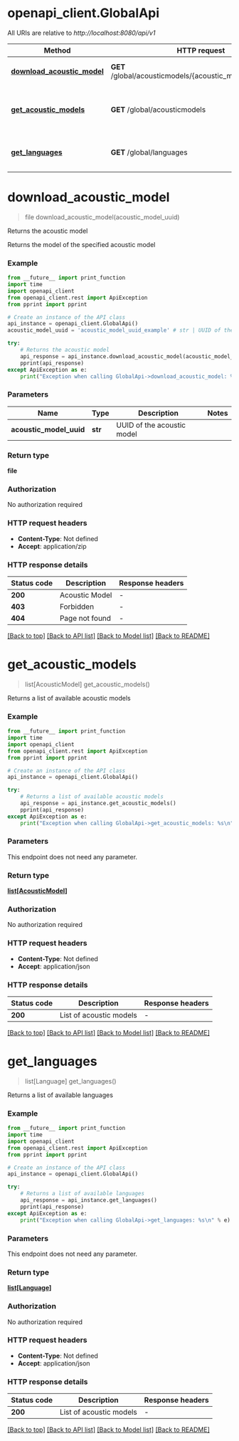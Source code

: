 # openapi_client.GlobalApi

All URIs are relative to *http://localhost:8080/api/v1*

Method | HTTP request | Description
------------- | ------------- | -------------
[**download_acoustic_model**](GlobalApi.md#download_acoustic_model) | **GET** /global/acousticmodels/{acoustic_model_uuid}/model | Returns the acoustic model
[**get_acoustic_models**](GlobalApi.md#get_acoustic_models) | **GET** /global/acousticmodels | Returns a list of available acoustic models
[**get_languages**](GlobalApi.md#get_languages) | **GET** /global/languages | Returns a list of available languages


# **download_acoustic_model**
> file download_acoustic_model(acoustic_model_uuid)

Returns the acoustic model

Returns the model of the specified acoustic model

### Example

```python
from __future__ import print_function
import time
import openapi_client
from openapi_client.rest import ApiException
from pprint import pprint

# Create an instance of the API class
api_instance = openapi_client.GlobalApi()
acoustic_model_uuid = 'acoustic_model_uuid_example' # str | UUID of the acoustic model

try:
    # Returns the acoustic model
    api_response = api_instance.download_acoustic_model(acoustic_model_uuid)
    pprint(api_response)
except ApiException as e:
    print("Exception when calling GlobalApi->download_acoustic_model: %s\n" % e)
```

### Parameters

Name | Type | Description  | Notes
------------- | ------------- | ------------- | -------------
 **acoustic_model_uuid** | **str**| UUID of the acoustic model | 

### Return type

**file**

### Authorization

No authorization required

### HTTP request headers

 - **Content-Type**: Not defined
 - **Accept**: application/zip

### HTTP response details
| Status code | Description | Response headers |
|-------------|-------------|------------------|
**200** | Acoustic Model |  -  |
**403** | Forbidden |  -  |
**404** | Page not found |  -  |

[[Back to top]](#) [[Back to API list]](../README.md#documentation-for-api-endpoints) [[Back to Model list]](../README.md#documentation-for-models) [[Back to README]](../README.md)

# **get_acoustic_models**
> list[AcousticModel] get_acoustic_models()

Returns a list of available acoustic models

### Example

```python
from __future__ import print_function
import time
import openapi_client
from openapi_client.rest import ApiException
from pprint import pprint

# Create an instance of the API class
api_instance = openapi_client.GlobalApi()

try:
    # Returns a list of available acoustic models
    api_response = api_instance.get_acoustic_models()
    pprint(api_response)
except ApiException as e:
    print("Exception when calling GlobalApi->get_acoustic_models: %s\n" % e)
```

### Parameters
This endpoint does not need any parameter.

### Return type

[**list[AcousticModel]**](AcousticModel.md)

### Authorization

No authorization required

### HTTP request headers

 - **Content-Type**: Not defined
 - **Accept**: application/json

### HTTP response details
| Status code | Description | Response headers |
|-------------|-------------|------------------|
**200** | List of acoustic models |  -  |

[[Back to top]](#) [[Back to API list]](../README.md#documentation-for-api-endpoints) [[Back to Model list]](../README.md#documentation-for-models) [[Back to README]](../README.md)

# **get_languages**
> list[Language] get_languages()

Returns a list of available languages

### Example

```python
from __future__ import print_function
import time
import openapi_client
from openapi_client.rest import ApiException
from pprint import pprint

# Create an instance of the API class
api_instance = openapi_client.GlobalApi()

try:
    # Returns a list of available languages
    api_response = api_instance.get_languages()
    pprint(api_response)
except ApiException as e:
    print("Exception when calling GlobalApi->get_languages: %s\n" % e)
```

### Parameters
This endpoint does not need any parameter.

### Return type

[**list[Language]**](Language.md)

### Authorization

No authorization required

### HTTP request headers

 - **Content-Type**: Not defined
 - **Accept**: application/json

### HTTP response details
| Status code | Description | Response headers |
|-------------|-------------|------------------|
**200** | List of acoustic models |  -  |

[[Back to top]](#) [[Back to API list]](../README.md#documentation-for-api-endpoints) [[Back to Model list]](../README.md#documentation-for-models) [[Back to README]](../README.md)

